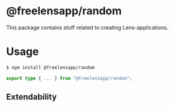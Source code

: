 # @freelensapp/random

This package contains stuff related to creating Lens-applications. 

# Usage

```bash
$ npm install @freelensapp/random
```

```typescript
export type { ... } from "@freelensapp/random";
```

## Extendability
